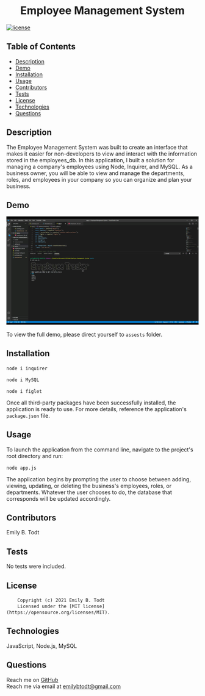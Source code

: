 <h1 align="center">Employee Management System</h1>
  
[![license](https://img.shields.io/static/v1?label=license&message=MIT&color=yellow)](https://opensource.org/licenses/MIT)

## Table of Contents
  - [Description](#description)
  - [Demo](#demo)
  - [Installation](#installation)
  - [Usage](#usage)
  - [Contributors](#contributors)
  - [Tests](#tests)
  - [License](#license)
  - [Technologies](#technologies)
  - [Questions](#questions)
  
  ## Description
  The Employee Management System was built to create an interface that makes it easier for non-developers to view and interact with the information stored in the employees_db. In this application, I built a solution for managing a company's employees using Node, Inquirer, and MySQL. As a business owner, you will be able to view and manage the departments, roles, and employees in your company so you can organize and plan your business.
  
  ## Demo
  ![Application Preview](assets/Short_Preview.gif)
  
  To view the full demo, please direct yourself to ```assests``` folder.
  
  ## Installation
 ``` 
 node i inquirer
  ```
   ``` 
 node i MySQL
  ```
 ``` 
 node i figlet 
 ```
 
  Once all third-party packages have been successfully installed, the application is ready to use. For more details, reference the application's ```package.json``` file.
  
  ## Usage
  To launch the application from the command line, navigate to the project's root directory and run:
  ```
  node app.js
  ```
  The application begins by prompting the user to choose between adding, viewing, updating, or deleting the business's employees, roles, or departments. Whatever the user chooses to do, the database that corresponds will be updated accordingly. 
 
  ## Contributors
  Emily B. Todt
 
  ## Tests
  No tests were included.
  
  ## License
        Copyright (c) 2021 Emily B. Todt 
        Licensed under the [MIT license](https://opensource.org/licenses/MIT).
  
  ## Technologies
  JavaScript, Node.js, MySQL
  
  ## Questions
  Reach me on [GitHub](https://www.github.com/todtsies)  
  Reach me via email at <emilybtodt@gmail.com>